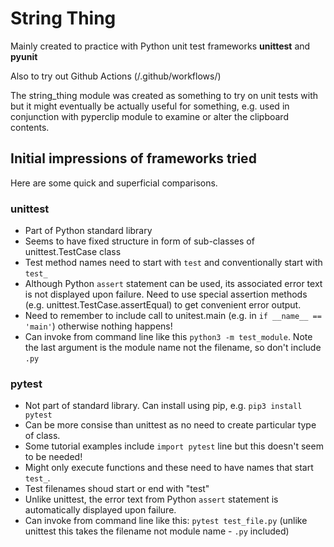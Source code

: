 # String Thing

Mainly created to practice with Python unit test frameworks **unittest** and **pyunit**

Also to try out Github Actions (/.github/workflows/)

The string_thing module was created as something to try on unit tests with but it might eventually be actually useful for something, e.g. used in conjunction with pyperclip module to examine or alter the clipboard contents.

## Initial impressions of frameworks tried
Here are some quick and superficial comparisons.

### unittest

- Part of Python standard library
- Seems to have fixed structure in form of sub-classes of unittest.TestCase class
- Test method names need to start with `test` and conventionally start with `test_`
- Although Python `assert` statement can be used, its associated error text is not displayed upon failure.  Need to use special assertion methods (e.g. unittest.TestCase.assertEqual) to get convenient error output. 
- Need to remember to include call to unitest.main (e.g. in `if __name__ == 'main'`) otherwise nothing happens!
- Can invoke from command line like this `python3 -m test_module`.  Note the last argument is the module name not the filename, so don't include `.py`

### pytest
- Not part of standard library. Can install using pip, e.g. `pip3 install pytest`
- Can be more consise than unittest as no need to create particular type of class.
- Some tutorial examples include `import pytest` line but this doesn't seem to be needed!
- Might only execute functions and these need to have names that start `test_`.
- Test filenames shoud start or end with "test" 
- Unlike unittest, the error text from Python `assert` statement is automatically displayed upon failure.
- Can invoke from command line like this: `pytest test_file.py` (unlike unittest this takes the filename not module name - `.py` included)